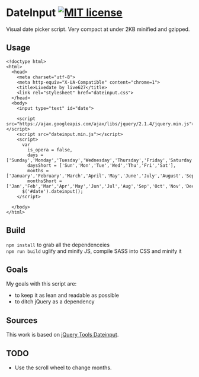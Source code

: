 # DateInput [![MIT license](http://img.shields.io/badge/license-MIT-blue.svg)](http://opensource.org/licenses/MIT)

Visual date picker script. Very compact at under 2KB minified and gzipped.

## Usage
```
<!doctype html>
<html>
  <head>
    <meta charset="utf-8">
    <meta http-equiv="X-UA-Compatible" content="chrome=1">
    <title>Livedate by live627</title>
    <link rel="stylesheet" href="dateinput.css">
  </head>
  <body>
    <input type="text" id="date">

    <script src="https://ajax.googleapis.com/ajax/libs/jquery/2.1.4/jquery.min.js"></script>
    <script src="dateinput.min.js"></script>
    <script>
      var
        is_opera = false,
        days = ['Sunday','Monday','Tuesday','Wednesday','Thursday','Friday','Saturday'],
        daysShort = ['Sun','Mon','Tue','Wed','Thu','Fri','Sat'],
        months = ['January','February','March','April','May','June','July','August','September','October','November','December'],
        monthsShort = ['Jan','Feb','Mar','Apr','May','Jun','Jul','Aug','Sep','Oct','Nov','Dec'];
      $('#date').dateinput();
    </script>

  </body>
</html>
```
## Build

`npm install` to grab all the dependenceies<br>
`npm run build` uglify and minify JS, compile SASS into CSS and minify it


## Goals
My goals with this script are:
- to keep it as lean and readable as possible
- to ditch jQuery as a dependency

## Sources

This work is based on [jQuery Tools Dateinput](http://jquerytools.github.io/documentation/dateinput/index.html).


## TODO

* Use the scroll wheel to change months.
